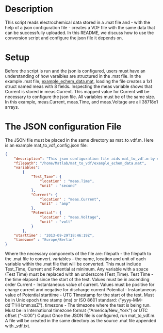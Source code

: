 # Description

This script reads electrochemical data stored in a .mat file and - with the help of a json configuration file - creates a VDF file with the same data that can be successfully uploaded.
In this README, we discuss how to use the conversion script and configure the json file it depends on.

# Setup
Before the script is run and the json is configured, users must have an understanding of how varaibles are structured in the .mat file. In the example .mat file, [example_echem_data.mat](https://github.com/vq-clininger/VoltaiqDataFormat/blob/main/mat%20-_%20vdf%20conversion/example_echem_data.mat), loading the file creates a 1x1 struct named meas with 8 fields. Inspecting the meas variable shows that Current is stored in meas.Current. This mapped value for Current will be necessary to configure the json file.
All variables must be of the same size. In this example, meas.Current, meas.Time, and meas.Voltage are all 38718x1 arrays.

# The JSON configuration File
The JSON file must be placed in the same directory as mat_to_vdf.m. 
Here is an example mat_to_vdf_config.json file:
```json
{
    "description": "This json configuration file aids mat_to_vdf.m by converting electrochemical data stored in .mat to VDF [Voltaiq Data Format]",
    "filepath": "/home/Matlab/mat_to_vdf/example_echem_data.mat",
    "variables": 
        {
            "Test_Time": {
                "location" : "meas.Time",
                "unit" : "second"
            },
            "Current": {
                "location" : "meas.Current",
                "unit" : "amp"
            },
            "Potential": {
                "location" : "meas.Voltage",
                "unit" : "volt"
            }
        },
    "starttime" : "2013-09-29T18:46:19Z",
    "timezone" : "Europe/Berlin"
}
```

Where the necessary components of the file are:
filepath - the filepath to the .mat file to convert.
variables - the name, location and unit of each variable within the .mat file that will be converted. This must include Test_Time, Current and Potential at minimum. Any variable with a space (Test Time) must be replaced with an underscore (Test_Time).
    Test Time - the time elapsed since the start of the test. Values must be in ascending order
    Current - Instantaneous value of current. Values must be positive for charge current and negative for discharge current
    Potential - Instantaneous value of Potential
starttime - UTC Timestamp for the start of the test. Must be in Unix epoch time stamp (ms) or ISO 8601 standard: ("yyyy-MM-dd'T'HH:mm:ssZ").
timezone - The timezone where the test is being run. Must be in International timezone format ("America/New_York") or UTC offset ("-4:00")
Output
Once the JSON file is configured, run mat_to_vdf.m. A file will be created in the same directory as the source .mat file appended with _vdf.txt.
